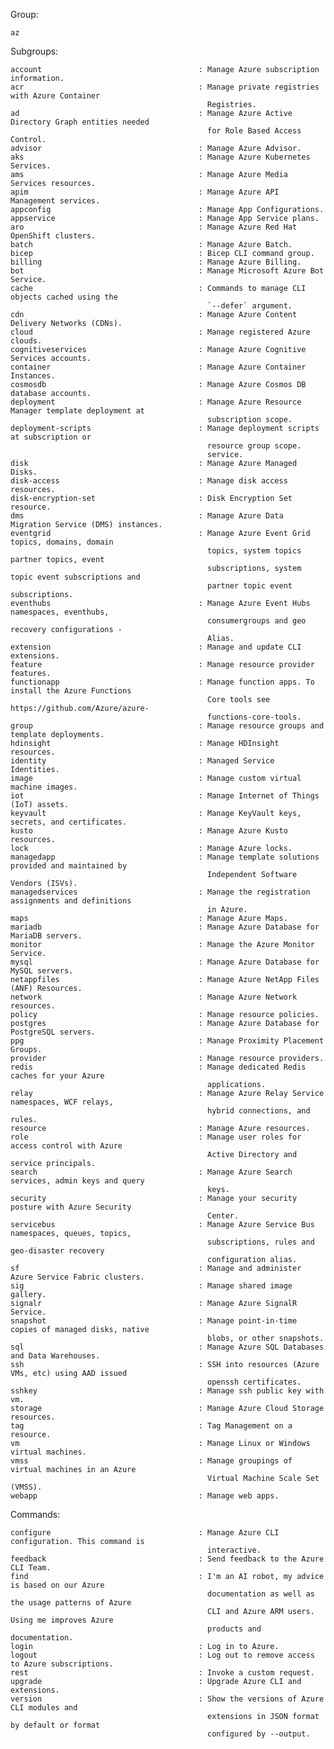 Group:
    
    az

Subgroups:
    
    account                                   : Manage Azure subscription information.
    acr                                       : Manage private registries with Azure Container
                                                Registries.
    ad                                        : Manage Azure Active Directory Graph entities needed
                                                for Role Based Access Control.
    advisor                                   : Manage Azure Advisor.
    aks                                       : Manage Azure Kubernetes Services.
    ams                                       : Manage Azure Media Services resources.
    apim                                      : Manage Azure API Management services.
    appconfig                                 : Manage App Configurations.
    appservice                                : Manage App Service plans.
    aro                                       : Manage Azure Red Hat OpenShift clusters.
    batch                                     : Manage Azure Batch.
    bicep                                     : Bicep CLI command group.
    billing                                   : Manage Azure Billing.
    bot                                       : Manage Microsoft Azure Bot Service.
    cache                                     : Commands to manage CLI objects cached using the
                                                `--defer` argument.
    cdn                                       : Manage Azure Content Delivery Networks (CDNs).
    cloud                                     : Manage registered Azure clouds.
    cognitiveservices                         : Manage Azure Cognitive Services accounts.
    container                                 : Manage Azure Container Instances.
    cosmosdb                                  : Manage Azure Cosmos DB database accounts.
    deployment                                : Manage Azure Resource Manager template deployment at
                                                subscription scope.
    deployment-scripts                        : Manage deployment scripts at subscription or
                                                resource group scope.
                                                service.
    disk                                      : Manage Azure Managed Disks.
    disk-access                               : Manage disk access resources.
    disk-encryption-set                       : Disk Encryption Set resource.
    dms                                       : Manage Azure Data Migration Service (DMS) instances.
    eventgrid                                 : Manage Azure Event Grid topics, domains, domain
                                                topics, system topics partner topics, event
                                                subscriptions, system topic event subscriptions and
                                                partner topic event subscriptions.
    eventhubs                                 : Manage Azure Event Hubs namespaces, eventhubs,
                                                consumergroups and geo recovery configurations -
                                                Alias.
    extension                                 : Manage and update CLI extensions.
    feature                                   : Manage resource provider features.
    functionapp                               : Manage function apps. To install the Azure Functions
                                                Core tools see https://github.com/Azure/azure-
                                                functions-core-tools.
    group                                     : Manage resource groups and template deployments.
    hdinsight                                 : Manage HDInsight resources.
    identity                                  : Managed Service Identities.
    image                                     : Manage custom virtual machine images.
    iot                                       : Manage Internet of Things (IoT) assets.
    keyvault                                  : Manage KeyVault keys, secrets, and certificates.
    kusto                                     : Manage Azure Kusto resources.
    lock                                      : Manage Azure locks.
    managedapp                                : Manage template solutions provided and maintained by
                                                Independent Software Vendors (ISVs).
    managedservices                           : Manage the registration assignments and definitions
                                                in Azure.
    maps                                      : Manage Azure Maps.
    mariadb                                   : Manage Azure Database for MariaDB servers.
    monitor                                   : Manage the Azure Monitor Service.
    mysql                                     : Manage Azure Database for MySQL servers.
    netappfiles                               : Manage Azure NetApp Files (ANF) Resources.
    network                                   : Manage Azure Network resources.
    policy                                    : Manage resource policies.
    postgres                                  : Manage Azure Database for PostgreSQL servers.
    ppg                                       : Manage Proximity Placement Groups.
    provider                                  : Manage resource providers.
    redis                                     : Manage dedicated Redis caches for your Azure
                                                applications.
    relay                                     : Manage Azure Relay Service namespaces, WCF relays,
                                                hybrid connections, and rules.
    resource                                  : Manage Azure resources.
    role                                      : Manage user roles for access control with Azure
                                                Active Directory and service principals.
    search                                    : Manage Azure Search services, admin keys and query
                                                keys.
    security                                  : Manage your security posture with Azure Security
                                                Center.
    servicebus                                : Manage Azure Service Bus namespaces, queues, topics,
                                                subscriptions, rules and geo-disaster recovery
                                                configuration alias.
    sf                                        : Manage and administer Azure Service Fabric clusters.
    sig                                       : Manage shared image gallery.
    signalr                                   : Manage Azure SignalR Service.
    snapshot                                  : Manage point-in-time copies of managed disks, native
                                                blobs, or other snapshots.
    sql                                       : Manage Azure SQL Databases and Data Warehouses.
    ssh                                       : SSH into resources (Azure VMs, etc) using AAD issued
                                                openssh certificates.
    sshkey                                    : Manage ssh public key with vm.
    storage                                   : Manage Azure Cloud Storage resources.
    tag                                       : Tag Management on a resource.
    vm                                        : Manage Linux or Windows virtual machines.
    vmss                                      : Manage groupings of virtual machines in an Azure
                                                Virtual Machine Scale Set (VMSS).
    webapp                                    : Manage web apps.

Commands:
    
    configure                                 : Manage Azure CLI configuration. This command is
                                                interactive.
    feedback                                  : Send feedback to the Azure CLI Team.
    find                                      : I'm an AI robot, my advice is based on our Azure
                                                documentation as well as the usage patterns of Azure
                                                CLI and Azure ARM users. Using me improves Azure
                                                products and documentation.
    login                                     : Log in to Azure.
    logout                                    : Log out to remove access to Azure subscriptions.
    rest                                      : Invoke a custom request.
    upgrade                                   : Upgrade Azure CLI and extensions.
    version                                   : Show the versions of Azure CLI modules and
                                                extensions in JSON format by default or format
                                                configured by --output.